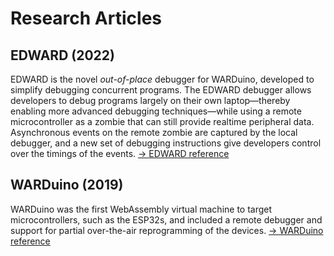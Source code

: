 <script setup>
import citation from '../.vitepress/components/citation.vue'
</script>

# Research Articles

## EDWARD (2022)

EDWARD is the novel <i>out-of-place</i> debugger for WARDuino, developed to simplify debugging concurrent programs. The EDWARD debugger allows developers to debug programs largely on their own laptop—thereby enabling more advanced debugging techniques—while using a remote microcontroller as a zombie that can still provide realtime peripheral data. Asynchronous events on the remote zombie are captured by the local debugger, and a new set of debugging instructions give developers control over the timings of the events. [-> EDWARD reference](/reference/edward/)

<citation file="/edward.bib" url="https://doi.org/10.1145/3546918.3546920"/>

## WARDuino (2019)

WARDuino was the first WebAssembly virtual machine to target microcontrollers, such as the ESP32s, and included a remote debugger and support for partial over-the-air reprogramming of the devices. [-> WARDuino reference](/reference/)

<citation file="/warduino.bib" url="https://doi.org/10.1145/3357390.3361029" />

